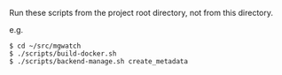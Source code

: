 Run these scripts from the project root directory, not from this directory.

e.g.

```
$ cd ~/src/mgwatch
$ ./scripts/build-docker.sh
$ ./scripts/backend-manage.sh create_metadata
```
